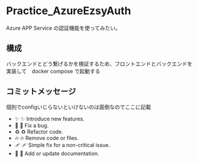 # Practice_AzureEzsyAuth

Azure APP Service の認証機能を使ってみたい。

## 構成

バックエンドとどう繋げるかを検証するため、フロントエンドとバックエンドを実装して　docker compose で起動する

## コミットメッセージ

個別でconfigいじらないといけないのは面倒なのでここに記載

- ✨ :sparkles: Introduce new features.
- 🐛 :bug: Fix a bug.
- ♻️ :recycle: Refactor code.
- 🔥 :fire: Remove code or files.
- 🩹 :adhesive_bandage: Simple fix for a non-critical issue.
- 📝 :memo: Add or update documentation.
